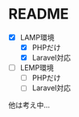 # README

- [x] LAMP環境
  - [x] PHPだけ
  - [x] Laravel対応
- [ ] LEMP環境
  - [ ] PHPだけ
  - [ ] Laravel対応

他は考え中...
